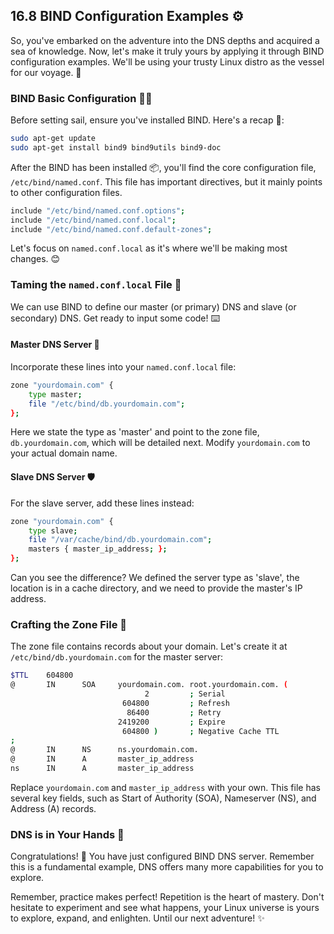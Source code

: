 ## 16.8 BIND Configuration Examples ⚙️

So, you've embarked on the adventure into the DNS depths and acquired a sea of knowledge. Now, let's make it truly yours by applying it through BIND configuration examples. We'll be using your trusty Linux distro as the vessel for our voyage. 🚀

### BIND Basic Configuration 👷‍♂️

Before setting sail, ensure you've installed BIND. Here's a recap 🔄:

```bash
sudo apt-get update  
sudo apt-get install bind9 bind9utils bind9-doc
```
After the BIND has been installed 📦, you'll find the core configuration file, `/etc/bind/named.conf`. This file has important directives, but it mainly points to other configuration files.

```bash
include "/etc/bind/named.conf.options";
include "/etc/bind/named.conf.local";
include "/etc/bind/named.conf.default-zones";
```
Let's focus on `named.conf.local` as it's where we'll be making most changes. 😊

### Taming the `named.conf.local` File 🦁

We can use BIND to define our master (or primary) DNS and slave (or secondary) DNS. Get ready to input some code! ⌨️

#### Master DNS Server 🏰

Incorporate these lines into your `named.conf.local` file:

```bash
zone "yourdomain.com" {
    type master;
    file "/etc/bind/db.yourdomain.com";
};
```
Here we state the type as 'master' and point to the zone file, `db.yourdomain.com`, which will be detailed next. Modify `yourdomain.com` to your actual domain name.

#### Slave DNS Server 🛡️

For the slave server, add these lines instead:

```bash
zone "yourdomain.com" {
    type slave;
    file "/var/cache/bind/db.yourdomain.com";
    masters { master_ip_address; };
};
```
Can you see the difference? We defined the server type as 'slave', the location is in a cache directory, and we need to provide the master's IP address. 

### Crafting the Zone File 📜

The zone file contains records about your domain. Let's create it at `/etc/bind/db.yourdomain.com` for the master server:

```bash
$TTL    604800
@       IN      SOA     yourdomain.com. root.yourdomain.com. (
                              2         ; Serial
                         604800         ; Refresh
                          86400         ; Retry
                        2419200         ; Expire
                         604800 )       ; Negative Cache TTL
;
@       IN      NS      ns.yourdomain.com.
@       IN      A       master_ip_address
ns      IN      A       master_ip_address
```
Replace `yourdomain.com` and `master_ip_address` with your own. This file has several key fields, such as Start of Authority (SOA), Nameserver (NS), and Address (A) records.

### DNS is in Your Hands 🙌

Congratulations! 🎉 You have just configured BIND DNS server. Remember this is a fundamental example, DNS offers many more capabilities for you to explore.

Remember, practice makes perfect! Repetition is the heart of mastery. Don't hesitate to experiment and see what happens, your Linux universe is yours to explore, expand, and enlighten. Until our next adventure! ✨